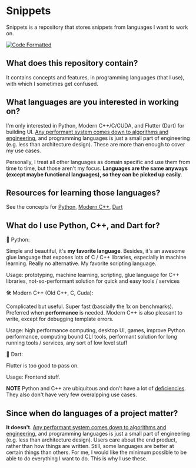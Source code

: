 # Snippets

Snippets is a repository that stores snippets from languages I want to work on.

[![Code Formatted](https://github.com/rentruewang/snippets/actions/workflows/format.yaml/badge.svg)](https://github.com/rentruewang/snippets/actions/workflows/format.yaml)

## What does this repository contain?

It contains concepts and features, in programming languages (that I use), with which I sometimes get confused.

## What languages are you interested in working on?

I'm only interested in Python, Modern C++/C/CUDA, and Flutter (Dart) for building UI. [Any performant system comes down to algorithms and engineering](https://stackoverflow.com/a/4911818), and programming languages is just a small part of engineering (e.g. less than architecture design). These are more than enough to cover my use cases.

Personally, I treat all other languages as domain specific and use them from time to time, but those aren't my focus. **Languages are the same anyways (except maybe functional languages), so they can be picked up easily**.

## Resources for learning those languages?

See the concepts for [Python](./python/README.md), [Modern C++](./cxx/README.md), [Dart](./dart/README.md)

## What do I use Python, C++, and Dart for?

🐍 Python:

Simple and beautiful, it's **my favorite language**. Besides, it's an awesome glue language that exposes lots of C / C++ libraries, especially in machine learning. Really no alternative. My favorite scripting language.

Usage: prototyping, machine learning, scripting, glue language for C++ libraries, not-so-performant solution for quick and easy tools / services

🛠️ Modern C++ (Old C++, C, Cuda):

Complicated but useful. Super fast (bascially the 1x on benchmarks). Preferred when **performance** is needed. Modern C++ is also pleasant to write, except for debugging template errors.

Usage: high performance computing, desktop UI, games, improve Python performance, computing bound CLI tools, performant solution for long running tools / services, any sort of low level stuff

🎯 Dart:

Flutter is too good to pass on.

Usage: Frontend stuff.

**NOTE** Python and C++ are ubiquitous and don't have a lot of [deficiencies](https://softwareengineering.stackexchange.com/questions/329728/are-design-patterns-frowned-upon). They also don't have very few overalpping use cases.

## Since when do languages of a project matter?

**It doesn't**. [Any performant system comes down to algorithms and engineering](https://stackoverflow.com/a/4911818), and programming languages is just a small part of engineering (e.g. less than architecture design). Users care about the end product, rather than how things are written. Still, some languages are better at certain things than others. For me, I would like the minimum possible to be able to do everything I want to do. This is why I use these.
